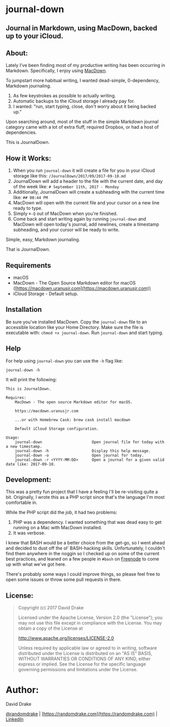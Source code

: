 # journal-down

## Journal in Markdown, using MacDown, backed up to your iCloud.

## About:

Lately I've been finding most of my productive writing has been occurring in Markdown. Specifically, I enjoy using [MacDown](https://macdown.uranusjr.com). 

To jumpstart more habitual writing, I wanted dead-simple, 0-dependency, Markdown journaling.

1. As few keystrokes as possible to actually writing.
2. Automatic backups to the iCloud storage I already pay for.
3. I wanted: "run, start typing, close, don't worry about it being backed up."

Upon searching around, most of the stuff in the simple Markdown journal category came with a lot of extra fluff, required Dropbox, or had a host of dependencies.

This is JournalDown.

## How it Works:

1. When you run `journal-down` it will create a file for you in your iCloud storage like this: `/JournalDown/2017/09/2017-09-10.md`
2. JournalDown will add a header to the file with the current date, and day of the week like: `# September 11th, 2017 - Monday`
3. Additionally, JournalDown will create a subheading with the current time like: `## 08:44 PM`
4. MacDown will open with the current file and your cursor on a new line ready to type.
5. Simply `⌘-Q` out of MacDown when you're finished.
6. Come back and start writing again by running `journal-down` and MacDown will open today's journal, add newlines, create a timestamp subheading, and your cursor will be ready to write.

Simple, easy, Markdown journaling.

That is JournalDown.

## Requirements

* macOS
* MacDown - The Open Source Markdown editor for macOS ([https://macdown.uranusjr.com](https://macdown.uranusjr.com))
* iCloud Storage - Default setup.

## Installation

Be sure you've installed MacDown. Copy the `journal-down` file to an accessible location like your Home Directory. Make sure the file is executable with: `chmod +x journal-down`. Run `journal-down` and start typing.

## Help

For help using `journal-down` you can use the `-h` flag like:

`journal-down -h`

It will print the following:

```
This is JournalDown.

Requires:
    MacDown - The open source Markdown editor for macOS.

    https://macdown.uranusjr.com

    ...or with Homebrew Cask: brew cask install macdown

    Default iCloud Storage configuration.

Usage:
    journal-down                      Open journal file for today with a new timestamp.
    journal-down -h                   Display this help message.
    journal-down -o                   Open journal for today.
    journal-down -r <YYYY-MM-DD>      Open a journal for a given valid date like: 2017-09-10.
```

## Development:

This was a pretty fun project that I have a feeling I'll be re-visiting quite a bit. Originally, I wrote this as a PHP script since that's the language I'm most comfortable in. 

While the PHP script did the job, it had two problems:

1. PHP was a dependency. I wanted something that was dead easy to get running on a Mac with MacDown installed.
2. It was verbose.

I knew that BASH would be a better choice from the get-go, so I went ahead and decided to dust off the ol' BASH-hacking skills. Unfortunately, I couldn't find them anywhere in the noggin so I checked up on some of the current best practices, and leaned on a few people in `#bash` on [Freenode](https://freenode.net) to come up with what we've got here.

There's probably some ways I could improve things, so please feel free to open some issues or throw some pull requests in there.

## License:

>Copyright (c) 2017 David Drake
>
>Licensed under the Apache License, Version 2.0 (the "License"); you may not use this file except in compliance with the License. You may obtain a copy of the License at
>
>http://www.apache.org/licenses/LICENSE-2.0
>
>Unless required by applicable law or agreed to in writing, software distributed under the License is distributed on an "AS IS" BASIS, WITHOUT WARRANTIES OR CONDITIONS OF ANY KIND, either express or implied. See the License for the specific language governing permissions and limitations under the License. 

Author:
=====
David Drake 

[@randomdrake](https://twitter.com/randomdrake) | [https://randomdrake.com](https://randomdrake.com) | [LinkedIn](https://www.linkedin.com/in/david-drake-46524752/)